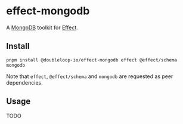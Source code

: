 # effect-mongodb

A [MongoDB](https://github.com/mongodb/node-mongodb-native) toolkit for [Effect](https://github.com/Effect-TS/effect/).

## Install

```shell
pnpm install @doubleloop-io/effect-mongodb effect @effect/schema mongodb
```

Note that `effect`, `@effect/schema` and `mongodb` are requested as peer dependencies.

## Usage

TODO
